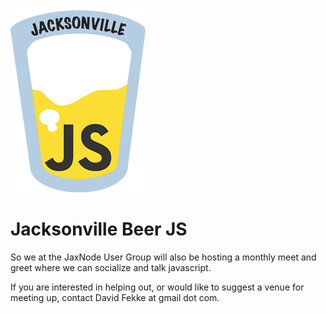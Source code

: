 ![Beer JS Logo](jaxbeerjs.png)

# Jacksonville Beer JS

So we at the JaxNode User Group will also be hosting a monthly meet and greet where we can socialize and talk javascript.

If you are interested in helping out, or would like to suggest a venue for meeting up, contact David Fekke at gmail dot com.
